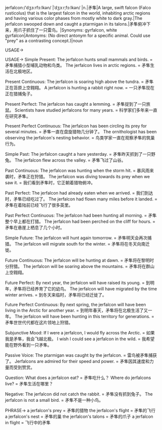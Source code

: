 jerfalcon:/ˈdʒɜːrfɔːlkən/ |ˈdʒɜːrˌfɔːlkən/ |n.|矛隼|A large, swift falcon (Falco rusticolus) that is the largest falcon in the world, inhabiting arctic regions and having various color phases from mostly white to dark gray.|The jerfalcon swooped down and caught a ptarmigan in its talons.|矛隼俯冲下来，用爪子抓住了一只雷鸟。|Synonyms: gyrfalcon, white gyrfalcon|Antonyms: (No direct antonym for a specific animal.  Could use "prey" as a contrasting concept.)|noun


USAGE->

USAGE->
Simple Present:
The jerfalcon hunts small mammals and birds. = 矛隼捕猎小型哺乳动物和鸟类。
The jerfalcon lives in arctic regions. = 矛隼生活在北极地区。

Present Continuous:
The jerfalcon is soaring high above the tundra. = 矛隼正在苔原上空翱翔。
A jerfalcon is hunting a rabbit right now. = 一只矛隼现在正在猎捕兔子。

Present Perfect:
The jerfalcon has caught a lemming. = 矛隼捉到了一只旅鼠。
Scientists have studied jerfalcons for many years. = 科学家们多年来一直在研究矛隼。


Present Perfect Continuous:
The jerfalcon has been circling its prey for several minutes. = 矛隼一直在盘旋猎物几分钟了。
The ornithologist has been observing the jerfalcon's nesting behavior. = 鸟类学家一直在观察矛隼的筑巢行为。


Simple Past:
The jerfalcon caught a hare yesterday. = 矛隼昨天抓到了一只野兔。
The jerfalcon flew across the valley. = 矛隼飞过了山谷。


Past Continuous:
The jerfalcon was hunting when the storm hit. = 暴风雨来袭时，矛隼正在狩猎。
The jerfalcon was diving towards its prey when we saw it. = 我们看到矛隼时，它正朝着猎物俯冲。


Past Perfect:
The jerfalcon had already eaten when we arrived. = 我们到达时，矛隼已经吃过了。
The jerfalcon had flown many miles before it landed. = 矛隼在着陆前已经飞行了很多英里。


Past Perfect Continuous:
The jerfalcon had been hunting all morning. = 矛隼整个早上都在打猎。
The jerfalcon had been perched on the cliff for hours. = 矛隼在悬崖上栖息了几个小时。


Simple Future:
The jerfalcon will hunt again tomorrow. = 矛隼明天会再次捕猎。
The jerfalcon will migrate south for the winter. = 矛隼将在冬天向南迁徙。


Future Continuous:
The jerfalcon will be hunting at dawn. = 矛隼将在黎明时分狩猎。
The jerfalcon will be soaring above the mountains. = 矛隼将在群山上空翱翔。


Future Perfect:
By next year, the jerfalcon will have raised its young. = 到明年，矛隼将已经养育了它的幼鸟。
The jerfalcon will have migrated by the time winter arrives. = 到冬天来临时，矛隼将已经迁徙了。


Future Perfect Continuous:
By next spring, the jerfalcon will have been living in the Arctic for another year. = 到明年春天，矛隼将在北极生活了又一年。
The jerfalcon will have been hunting in this territory for generations. = 矛隼世世代代都在这片领地上狩猎。



Subjunctive Mood:
If I were a jerfalcon, I would fly across the Arctic. = 如果我是矛隼，我会飞越北极。
I wish I could see a jerfalcon in the wild. = 我希望能在野外看到一只矛隼。



Passive Voice:
The ptarmigan was caught by the jerfalcon. = 雷鸟被矛隼捕获了。
Jerfalcons are admired for their speed and power. = 矛隼因其速度和力量而受到赞赏。



Question:
What does a jerfalcon eat? = 矛隼吃什么？
Where do jerfalcons live? = 矛隼生活在哪里？


Negative:
The jerfalcon did not catch the rabbit. = 矛隼没有抓到兔子。
The jerfalcon is not a small bird. = 矛隼不是一种小鸟。



PHRASE->
a jerfalcon's prey = 矛隼的猎物
the jerfalcon's flight = 矛隼的飞行
a jerfalcon's nest = 矛隼的巢
the jerfalcon's talons = 矛隼的爪子
a jerfalcon in flight = 飞行中的矛隼
